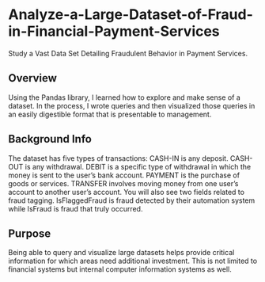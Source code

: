 # Analyze-a-Large-Dataset-of-Fraud-in-Financial-Payment-Services
Study a Vast Data Set Detailing Fraudulent Behavior in Payment Services.

## Overview
Using the Pandas library, I learned how to explore and make sense of a dataset. In the process, I wrote queries and then visualized those queries in an easily digestible format that is presentable to management.

## Background Info
The dataset has five types of transactions:
CASH-IN is any deposit.
CASH-OUT is any withdrawal.
DEBIT is a specific type of withdrawal in which the money is sent to the user’s bank account.
PAYMENT is the purchase of goods or services. 
TRANSFER involves moving money from one user’s account to another user’s account.
You will also see two fields related to fraud tagging. IsFlaggedFraud is fraud detected by their automation system while IsFraud is fraud that truly occurred.

## Purpose
Being able to query and visualize large datasets helps provide critical information for which areas need additional investment. This is not limited to financial systems but internal computer information systems as well.

